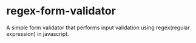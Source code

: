# regex-form-validator
A simple form validator that performs input validation using regex(regular expression) in javascript.
